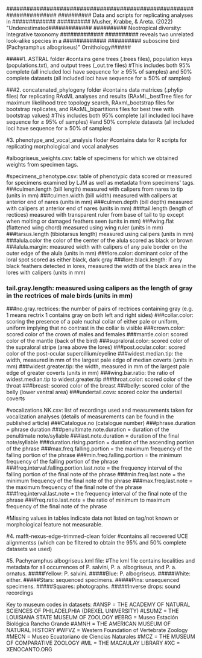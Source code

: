 #######################################################################
########## Data and scripts for replicating analyses in   #############
########## Musher, Krabbe, & Areta. (2022) "Underestimated#############
########## Neotropical diversity: Integrative taxonomy    #############
########## reveals two unrelated look-alike species in a  #############
########## suboscine bird (Pachyramphus albogriseus)" Ornithology######

#####1. ASTRAL folder 
#contains gene trees (.trees files), population keys (populations.txt), and output trees (_out.tre files)
#This includes both 95% complete (all included loci have sequence for ≥ 95% of samples) and 50% complete datasets (all included loci have sequence for ≥ 50% of samples) 

###2. concatenated_phylogeny folder 
#contains data matrices (.phylip files) for replicating RAxML analyses and results (RAxML_bestTree files for maximum likelihood tree topology search, RAxml_bootstrap files for bootstrap replicates, and RAxML_bipartitions files for best tree with bootstrap values)
#This includes both 95% complete (all included loci have sequence for ≥ 95% of samples) 
#and 50% complete datasets (all included loci have sequence for ≥ 50% of samples) 

#3. phenotype_and_vocal_analysis floder 
#contains data for R scripts for replicating morphological and vocal analyses

#albogriseus_weights.csv: table of specimens for which we obtained weights from specimen tags. 

#specimens_phenotype.csv: table of phenotypic data scored or measured for specimens examined by LJM as well as metadata from specimens' tags.
###culmen.length (bill length) measured with calipers from nares to tip (units in mm)
###culmen.width (bill width) measured with calipers at anterior end of nares (units in mm)
###culmen.depth (bill depth) measured with calipers at anterior end of nares (units in mm)
###tail.length (length of rectices) measured with transparent ruler from base of tail to tip except when molting or damaged feathers seen (units in mm)
###wing.flat (flattened wing chord) measured using wing ruler (units in mm)
###tarsus.length (tibiotarsus length) measured using calipers (units in mm)
###alula.color the color of the center of the alula scored as black or brown 
###alula.margin: measured width with calipers of any pale border on the outer edge of the alula (units in mm)
###lore.color: dominant color of the loral spot scored as either black, dark gray
###lore.black.length: if any black feathers detected in lores, measured the width of the black area in the lores with calipers (units in mm)
### tail.gray.length: measured using calipers as the length of gray in the rectrices of male birds (units in mm)
###no.gray.rectrices: the number of pairs of rectrices containing gray (e.g. 1 means rectrix 1 contains gray on both left and right sides)
###collar.color: scoring the presence of a pale nuchal collar of either pale or uniform, uniform implying that no contrast in the collar is visible
###crown.color: scored color of the crown of males and females
###mantle.color: scored color of the mantle (back of the bird)
###supraloral.color: scored color of the supraloral stripe (area above the lores)
###post.ocular.color: scored color of the post-ocular supercillium/eyeline
###widest.median.tip: the width, measured in mm of the largest pale edge of median coverts (units in mm)
###widest.greater.tip: the width, measured in mm of the largest pale edge of greater coverts (units in mm)
###wing.bar.ratio: the ratio of widest.median.tip to widest.greater.tip
###throat.color: scored color of the throat
###breast: scored color of the breast
###belly: scored color of the belly (lower ventral area)
###undertail.covs: scored color the undertail coverts

#vocalizations.NK.csv: list of recordings used and measurements taken for vocalization analyses (details of measurements can be found in the published article)
###Catalogue.no (catalogue number)
###phrase.duration = phrase duration
###penultimate.note.duration = duration of the penultimate note/syllable
###last.note.duration = duration of the final note/syllable
###duration.rising.portion = duration of the ascending portion of the phrase
###max.freq.falling.portion = the maximum frequency of the falling portion of the phrase
###min.freq.falling.portion = the minimum frequency of the falling portion of the phrase
###freq.interval.falling.portion.last.note = the frequency interval of the falling portion of the final note of the phrase
###min.freq.last.note = the minimum frequency of the final note of the phrase
###max.freq.last.note = the maximum frequency of the final note of the phrase
###freq.interval.last.note = the frequency interval of the final note of the phrase
###freq.ratio.last.note = the ratio of minimum to maximum frequency of the final note of the phrase

#Missing values in tables indicate data not listed on tag/not known or morphological feature not measurable.

#4. mafft-nexus-edge-trimmed-clean folder
#contains all recovered UCE alignmentss (which can be filtered to obtain the 95% and 50% complete datasets we used)

#5. Pachyramphus albogriseus.kml file:
#The kml file contains localities and metadata for all occurrences of P. salvini, P. a. albogriseus, and P. a. ornatus.
#####Yellow: P. salvini.
#####Blue: P. albogriseus.
#####White: either.
#####Stars: sequenced specimens.
#####Pins: unsequenced specimens.
#####Squares: photographs.
#####Inverse drops: sound recordings


Key to museum codes in datasets:
#ANSP = THE ACADEMY OF NATURAL SCIENCES OF PHILADELPHIA (DREXEL UNIVERSITY)
#LSUMZ = THE LOUISIANA STATE MUSEUM OF ZOOLOGY
#EBRG = Museo Estación Biológica Rancho Grande
#AMNH = THE AMERICAN MUSEUM OF NATURAL HISTORY
#WFVZ = Western Foundation of Vertebrate Zoology
#MECN = Museo Ecuatoriano de Ciencias Naturales
#MCZ = THE MUSEUM OF COMPARATIVE ZOOLOGY
#ML = THE MACAULAY LIBRARY
#XC = XENOCANTO.ORG

